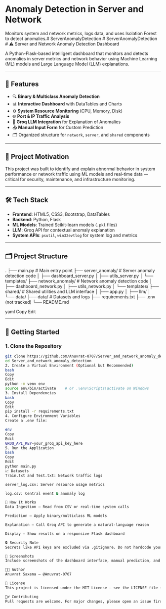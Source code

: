 # Anomaly Detection in Server and Network

Monitors system and network metrics, logs data, and uses Isolation Forest to detect anomalies.#   S e r v e r A n o m a l y D e t e c t i o n 
 
 #   S e r v e r A n o m a l y D e t e c t i o n 
 
 # ⚠️ Server and Network Anomaly Detection Dashboard

A Python-Flask-based intelligent dashboard that monitors and detects anomalies in server metrics and network behavior using Machine Learning (ML) models and Large Language Model (LLM) explanations.

---

## 📌 Features

- 🔍 **Binary & Multiclass Anomaly Detection**
- 📊 **Interactive Dashboard** with DataTables and Charts
- ⚙️ **System Resource Monitoring** (CPU, Memory, Disk)
- 🌐 **Port & IP Traffic Analysis**
- 🧠 **Groq LLM Integration** for Explanation of Anomalies
- 📤 **Manual Input Form** for Custom Prediction
- 🗂️ Organized structure for `network`, `server`, and `shared` components

---

## 🧠 Project Motivation

This project was built to identify and explain abnormal behavior in system performance or network traffic using ML models and real-time data — critical for security, maintenance, and infrastructure monitoring.

---

## 🛠️ Tech Stack

- **Frontend**: HTML5, CSS3, Bootstrap, DataTables
- **Backend**: Python, Flask
- **ML Models**: Trained Scikit-learn models (`.pkl` files)
- **LLM**: Groq API for contextual anomaly explanation
- **System APIs**: `psutil`, `win32evtlog` for system log and metrics

---

## 🗂️ Project Structure

.
├── main.py # Main entry point
├── server_anomaly/ # Server anomaly detection code
│ ├── dashboard_server.py
│ ├── utils_server.py
│ └── templates/
├── network_anomaly/ # Network anomaly detection code
│ ├── dashboard_network.py
│ ├── utils_network.py
│ └── templates/
├── shared/ # Shared utilities and LLM interface
│ ├── app.py
│ ├── llm/
│ └── data/
├── data/ # Datasets and logs
├── requirements.txt
├── .env (not tracked)
└── README.md

yaml
Copy
Edit

---

## 🚀 Getting Started

### 1. Clone the Repository
```bash
git clone https://github.com/Anuvrat-0707/Server_and_network_anomaly_detection.git
cd Server_and_network_anomaly_detection
2. Create a Virtual Environment (Optional but Recommended)
bash
Copy
Edit
python -m venv env
source env/bin/activate    # or .\env\Scripts\activate on Windows
3. Install Dependencies
bash
Copy
Edit
pip install -r requirements.txt
4. Configure Environment Variables
Create a .env file:

env
Copy
Edit
GROQ_API_KEY=your_groq_api_key_here
5. Run the Application
bash
Copy
Edit
python main.py
📈 Datasets
Train.txt and Test.txt: Network traffic logs

server_log.csv: Server resource usage metrics

log.csv: Central event & anomaly log

🧪 How It Works
Data Ingestion – Read from CSV or real-time system calls

Prediction – Apply binary/multiclass ML models

Explanation – Call Groq API to generate a natural-language reason

Display – Show results on a responsive Flask dashboard

🔒 Security Note
Secrets like API keys are excluded via .gitignore. Do not hardcode your Groq API key.

📸 Screenshots
Include screenshots of the dashboard interface, manual prediction, and LLM explanation here.

🧑‍💻 Author
Anuvrat Saxena – @Anuvrat-0707

📄 License
This project is licensed under the MIT License – see the LICENSE file for details.

🙋‍♂️ Contributing
Pull requests are welcome. For major changes, please open an issue first to discuss what you would like to change.
